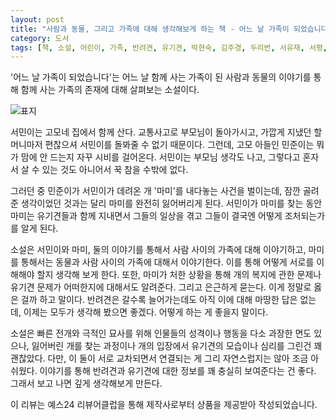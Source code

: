 ```yaml
---
layout: post
title: "사람과 동물, 그리고 가족에 대해 생각해보게 하는 책 - 어느 날 가족이 되었습니다"
category: 도서
tags: [책, 소설, 어린이, 가족, 반려견, 유기견, 박현숙, 김주경, 두리번, 서유재, 서평, 예스24 리뷰어클럽]
---
```


'어느 날 가족이 되었습니다'는
어느 날 함께 사는 가족이 된 사람과 동물의 이야기를 통해
함께 사는 가족의 존재에 대해 살펴보는 소설이다.

![표지](https://lh3.googleusercontent.com/qabGqKPZ_dcy7cDeECYFg4aZm72c_epQ_uOzk4cOqE-krnKCXrMDwxmckT5yxAvQzYnijNmDClSAGQ=s480)

서민이는 고모네 집에서 함께 산다.
교통사고로 부모님이 돌아가시고, 가깝게 지냈던 할머니마저 편찮으셔 서민이를 돌봐줄 수 없기 때문이다.
그런데, 고모 아들인 민준이는 뭐가 맘에 안 드는지 자꾸 시비를 걸어온다.
서민이는 부모님 생각도 나고, 그렇다고 혼자서 살 수 있는 것도 아니어서 꾹 참을 수밖에 없다.

그러던 중 민준이가 서민이가 데려온 개 '마미'를 내다놓는 사건을 벌이는데,
잠깐 골려준 생각이었던 것과는 달리 마미를 완전히 잃어버리게 된다.
서민이가 마미를 찾는 동안 마미는 유기견들과 함께 지내면서
그들의 일상을 겪고 그들이 결국엔 어떻게 조처되는가를 알게 된다.

소설은 서민이와 마미, 둘의 이야기를 통해서
사람 사이의 가족에 대해 이야기하고,
마미를 통해서는 동물과 사람 사이의 가족에 대해서 이야기한다.
이를 통해 어떻게 서로를 이해해야 할지 생각해 보게 한다.
또한, 마미가 처한 상황을 통해 개의 복지에 관한 문제나
유기견 문제가 어떠한지에 대해서도 알려준다.
그리고 은근하게 묻는다.
이게 정말로 옳은 걸까 하고 말이다.
반려견은 갈수록 늘어가는데도 아직 이에 대해 마땅한 답은 없는데,
이제는 모두가 생각해 봤으면 좋겠다.
어떻게 하는 게 좋을지 말이다.

소설은 빠른 전개와 극적인 묘사를 위해 인물들의 성격이나 행동을 다소 과장한 면도 있으나,
잃어버린 개를 찾는 과정이나 개의 입장에서 유기견의 모습이나 심리를 그린건 꽤 괜찮았다.
다만, 이 둘이 서로 교차되면서 연결되는 게 그리 자연스럽지는 않아 조금 아쉬웠다.
이야기를 통해 반려견과 유기견에 대한 정보를 꽤 충실히 보여준다는 건 좋다.
그래서 보고 나면 깊게 생각해보게 만든다.



<div class="im im-info">
이 리뷰는 예스24 리뷰어클럽을 통해 제작사로부터 상품을 제공받아 작성되었습니다.
</div>
